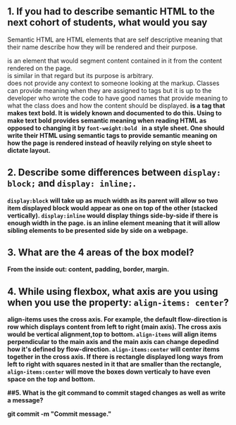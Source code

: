 ## 1. If you had to describe semantic HTML to the next cohort of students, what would you say

Semantic HTML are HTML elements that are self descriptive meaning that their name describe how they will be rendered and their purpose. <section> is an element that would segment content contained in it from the content rendered on the page. <div> is similar in that regard but its purpose is arbitrary. <div> does not provide any context to someone looking at the markup. Classes can provide meaning when they are assigned to tags but it is up to the developer who wrote the code to have good names that provide meaning to what the class does and how the content should be displayed. <b> is a tag that makes text bold. It is widely known and documented to do this. Using <b> to make text bold provides semantic meaning when reading HTML as opposed to changing it by ```font-weight:bold ``` in a style sheet. One should write their HTML using semantic tags to provide semantic meaning on how the page is rendered instead of heavily relying on style sheet to dictate layout.

## 2. Describe some differences between ```display: block;``` and ```display: inline;```.
   
```display:block``` will take up as much width as its parent will allow so two item displayed block would appear as one on top of the other (stacked vertically). ```display:inline``` would display things side-by-side if there is enough width in the page. <span> is an inline element meaning that it will allow sibling elements to be presented side by side on a webpage. 

## 3. What are the 4 areas of the box model?
    
From the inside out: content, padding, border, margin. 

## 4. While using flexbox, what axis are you using when you use the property: ```align-items: center```?

align-items uses the cross axis. For example, the default flow-direction is row which displays content from left to right (main axis). The cross axis would be vertical alignment,top to bottom. ```align-items``` will align items perpendicular to the main axis and the main axis can change depedind how it's defined by flow-direction. ```align-items:center``` will center items together in the cross axis. If there is rectangle displayed long ways from left to right with squares nested in it that are smaller than the rectangle, ```align-items:center``` will move the boxes down verticaly to have even space on the top and bottom.

##5. What is the git command to commit staged changes as well as write a message? 

git commit -m "Commit message."